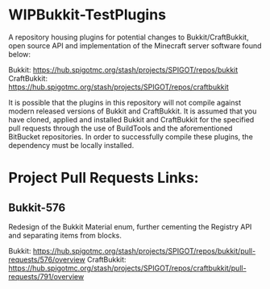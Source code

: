 # WIPBukkit-TestPlugins
A repository housing plugins for potential changes to Bukkit/CraftBukkit, open source API and implementation of the Minecraft server software found below:

Bukkit: https://hub.spigotmc.org/stash/projects/SPIGOT/repos/bukkit
CraftBukkit: https://hub.spigotmc.org/stash/projects/SPIGOT/repos/craftbukkit

It is possible that the plugins in this repository will not compile against modern released versions of Bukkit and CraftBukkit. It is assumed that you have cloned, applied and installed Bukkit and CraftBukkit for the specified pull requests through the use of BuildTools and the aforementioned BitBucket repositories. In order to successfully compile these plugins, the dependency must be locally installed.

# Project Pull Requests Links:

## Bukkit-576
Redesign of the Bukkit Material enum, further cementing the Registry API and separating items from blocks.

Bukkit: https://hub.spigotmc.org/stash/projects/SPIGOT/repos/bukkit/pull-requests/576/overview
CraftBukkit: https://hub.spigotmc.org/stash/projects/SPIGOT/repos/craftbukkit/pull-requests/791/overview
